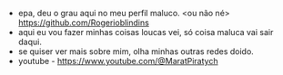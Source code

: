 - epa, deu o grau aqui no meu perfil maluco. <ou não né> https://github.com/Rogerioblindins
- aqui eu vou fazer minhas coisas loucas vei, só coisa maluca vai sair daqui.
- se quiser ver mais sobre mim, olha minhas outras redes doido.
- youtube - https://www.youtube.com/@MaratPiratych
